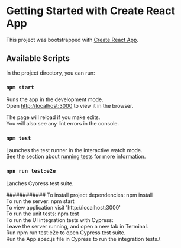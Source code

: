 # Getting Started with Create React App

This project was bootstrapped with [Create React App](https://github.com/facebook/create-react-app).

## Available Scripts

In the project directory, you can run:

### `npm start`

Runs the app in the development mode.\
Open [http://localhost:3000](http://localhost:3000) to view it in the browser.

The page will reload if you make edits.\
You will also see any lint errors in the console.

### `npm test`

Launches the test runner in the interactive watch mode.\
See the section about [running tests](https://facebook.github.io/create-react-app/docs/running-tests) for more information.

### `npn run test:e2e`

Lanches Cyoress test suite.


############
To install project dependencies: npm install\
To run the server: npm start\
To view application visit 'http://localhost:3000'\
To run the unit tests: npm test\
To run the UI integration tests with Cypress:\
Leave the server running, and open a new tab in Terminal.\
Run npm run test:e2e to open Cypress test suite.\
Run the App.spec.js file in Cypress to run the integration tests.\